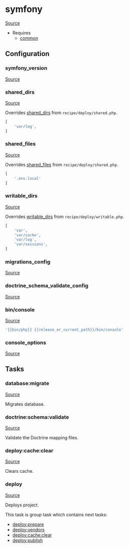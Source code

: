 <!-- DO NOT EDIT THIS FILE! -->
<!-- Instead edit recipe/symfony.php -->
<!-- Then run bin/docgen -->

# symfony

[Source](/recipe/symfony.php)

* Requires
  * [common](/docs/recipe/common.md)

## Configuration
### symfony_version
[Source](https://github.com/deployphp/deployer/blob/master/recipe/symfony.php#L8)





### shared_dirs
[Source](https://github.com/deployphp/deployer/blob/master/recipe/symfony.php#L14)

Overrides [shared_dirs](/docs/recipe/deploy/shared.md#shared_dirs) from `recipe/deploy/shared.php`.



```php title="Default value"
[
    'var/log',
]
```


### shared_files
[Source](https://github.com/deployphp/deployer/blob/master/recipe/symfony.php#L18)

Overrides [shared_files](/docs/recipe/deploy/shared.md#shared_files) from `recipe/deploy/shared.php`.



```php title="Default value"
[
    '.env.local'
]
```


### writable_dirs
[Source](https://github.com/deployphp/deployer/blob/master/recipe/symfony.php#L22)

Overrides [writable_dirs](/docs/recipe/deploy/writable.md#writable_dirs) from `recipe/deploy/writable.php`.



```php title="Default value"
[
    'var',
    'var/cache', 
    'var/log', 
    'var/sessions',
]
```


### migrations_config
[Source](https://github.com/deployphp/deployer/blob/master/recipe/symfony.php#L29)





### doctrine_schema_validate_config
[Source](https://github.com/deployphp/deployer/blob/master/recipe/symfony.php#L31)





### bin/console
[Source](https://github.com/deployphp/deployer/blob/master/recipe/symfony.php#L33)



```php title="Default value"
'{{bin/php}} {{release_or_current_path}}/bin/console'
```


### console_options
[Source](https://github.com/deployphp/deployer/blob/master/recipe/symfony.php#L35)






## Tasks

### database:migrate
[Source](https://github.com/deployphp/deployer/blob/master/recipe/symfony.php#L40)

Migrates database.




### doctrine:schema:validate
[Source](https://github.com/deployphp/deployer/blob/master/recipe/symfony.php#L50)

Validate the Doctrine mapping files.




### deploy:cache:clear
[Source](https://github.com/deployphp/deployer/blob/master/recipe/symfony.php#L55)

Clears cache.




### deploy
[Source](https://github.com/deployphp/deployer/blob/master/recipe/symfony.php#L64)

Deploys project.




This task is group task which contains next tasks:
* [deploy:prepare](/docs/recipe/common.md#deployprepare)
* [deploy:vendors](/docs/recipe/deploy/vendors.md#deployvendors)
* [deploy:cache:clear](/docs/recipe/symfony.md#deploycacheclear)
* [deploy:publish](/docs/recipe/common.md#deploypublish)


